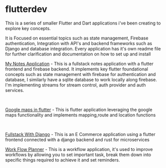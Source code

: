 # flutterdev

This is a series of smaller Flutter and Dart applications i've been creating to explore key concepts.


It is Focused on essential topics such as state management, Firebase authentication, Integration with API's and backend frameworks such as Django and database integration.
Every application has it's own readme file for further clarification and documentation on how to set up and install


 [My Notes Application](https://github.com/BasilNjoga/flutterdev/tree/main/mynotes) - This is a fullstack notes application with a flutter frontend and firebase backend.
It implements key flutter foundational concepts such as state management with firebase for authentication and database,
I similarly have a sqlite database to work locally along firebase.
I'm implementing streams for stream control, auth provider and auth services.

<br>

[Google maps in flutter](https://github.com/BasilNjoga/flutterdev.git) - This is flutter application leveraging the google maps functionality and implements mapping,route and location functions

<br>

[Fullstack With Django](https://www.codecademy.com/pages/contribute-docs)  - This is an E Commerce application using a flutter frontend connected with a django backend and rust for microservices

[Work Flow Planner](https://www.codecademy.com/pages/contribute-docs)  - This is a workflow application, it's used to improve workflows by allowing you to set important task, break them down into specific things required to achieve it and set reminders.

